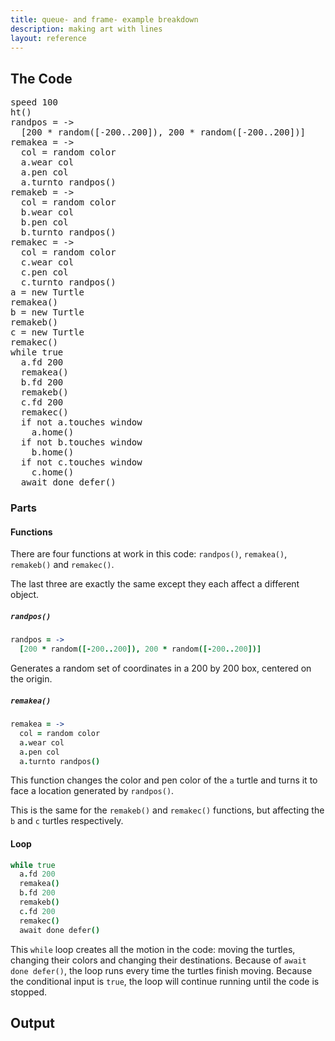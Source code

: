 ```yaml
---
title: queue- and frame- example breakdown
description: making art with lines
layout: reference
---
```


## The Code

<pre class="examp">
speed 100
ht()
randpos = ->
  [200 * random([-200..200]), 200 * random([-200..200])]
remakea = ->
  col = random color
  a.wear col
  a.pen col
  a.turnto randpos()
remakeb = ->
  col = random color
  b.wear col
  b.pen col
  b.turnto randpos()
remakec = ->
  col = random color
  c.wear col
  c.pen col
  c.turnto randpos()
a = new Turtle
remakea()
b = new Turtle
remakeb()
c = new Turtle
remakec()
while true
  a.fd 200
  remakea()
  b.fd 200
  remakeb()
  c.fd 200
  remakec()
  if not a.touches window
    a.home()
  if not b.touches window
    b.home()
  if not c.touches window
    c.home()
  await done defer()
</pre>

### Parts

#### Functions

There are four functions at work in this code: `randpos()`, `remakea()`, `remakeb()` and `remakec()`. 

The last three are exactly the same except they each affect a different object. 

##### `randpos()`

```coffeescript
randpos = ->
  [200 * random([-200..200]), 200 * random([-200..200])]
```

Generates a random set of coordinates in a 200 by 200 box, centered on the origin. 

##### `remakea()`

```coffeescript
remakea = ->
  col = random color
  a.wear col
  a.pen col
  a.turnto randpos()
```

This function changes the color and pen color of the `a` turtle and turns it to face a location generated by `randpos()`. 

This is the same for the `remakeb()` and `remakec()` functions, but affecting the `b` and `c` turtles respectively. 

#### Loop

```coffeescript
while true
  a.fd 200
  remakea()
  b.fd 200
  remakeb()
  c.fd 200
  remakec()
  await done defer()
```

This `while` loop creates all the motion in the code: moving the turtles, changing their colors and changing their destinations. Because of `await done defer()`, the loop runs every time the turtles finish moving. Because the conditional input is `true`, the loop will continue running until the code is stopped. 

## Output

<script type="figure" width=500 height=500>
speed 100
ht()
randpos = ->
  [random([-100..100]), random([-100..100])]
remakea = ->
  col = random color
  a.wear col
  a.pen col
  a.turnto randpos()
remakeb = ->
  col = random color
  b.wear col
  b.pen col
  b.turnto randpos()
remakec = ->
  col = random color
  c.wear col
  c.pen col
  c.turnto randpos()
a = new Turtle
remakea()
b = new Turtle
remakeb()
c = new Turtle
remakec()
while true
  a.fd 200
  remakea()
  b.fd 200
  remakeb()
  c.fd 200
  remakec()
  await done defer()
</script>
